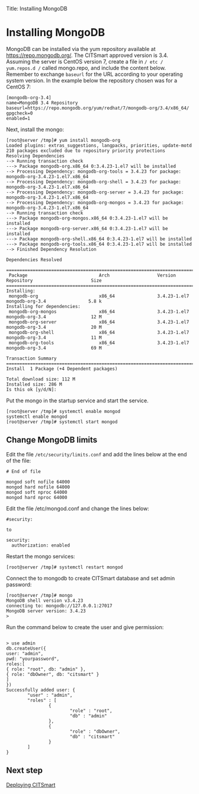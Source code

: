 Title: Installing MongoDB

# Installing MongoDB

MongoDB can be installed via the yum repository available at https://repo.mongodb.org/. The CITSmart approved version is 3.4. Assuming the server is CentOS version 7, create a file in `/ etc / yum.repos.d /` called mongo.repo, and include the content below. Remember to exchange `baseurl` for the URL according to your operating system version. In the example below the repository chosen was for a CentOS 7:

``` shell
[mongodb-org-3.4]
name=MongoDB 3.4 Repository
baseurl=https://repo.mongodb.org/yum/redhat/7/mongodb-org/3.4/x86_64/
gpgcheck=0
enabled=1
```

Next, install the mongo:

``` shell
[root@server /tmp]# yum install mongodb-org
Loaded plugins: extras_suggestions, langpacks, priorities, update-motd
210 packages excluded due to repository priority protections
Resolving Dependencies
--> Running transaction check
---> Package mongodb-org.x86_64 0:3.4.23-1.el7 will be installed
--> Processing Dependency: mongodb-org-tools = 3.4.23 for package: mongodb-org-3.4.23-1.el7.x86_64
--> Processing Dependency: mongodb-org-shell = 3.4.23 for package: mongodb-org-3.4.23-1.el7.x86_64
--> Processing Dependency: mongodb-org-server = 3.4.23 for package: mongodb-org-3.4.23-1.el7.x86_64
--> Processing Dependency: mongodb-org-mongos = 3.4.23 for package: mongodb-org-3.4.23-1.el7.x86_64
--> Running transaction check
---> Package mongodb-org-mongos.x86_64 0:3.4.23-1.el7 will be installed
---> Package mongodb-org-server.x86_64 0:3.4.23-1.el7 will be installed
---> Package mongodb-org-shell.x86_64 0:3.4.23-1.el7 will be installed
---> Package mongodb-org-tools.x86_64 0:3.4.23-1.el7 will be installed
--> Finished Dependency Resolution

Dependencies Resolved

===========================================================================================================================
 Package                           Arch                  Version                      Repository                      Size
===========================================================================================================================
Installing:
 mongodb-org                       x86_64                3.4.23-1.el7                 mongodb-org-3.4                5.8 k
Installing for dependencies:
 mongodb-org-mongos                x86_64                3.4.23-1.el7                 mongodb-org-3.4                 12 M
 mongodb-org-server                x86_64                3.4.23-1.el7                 mongodb-org-3.4                 20 M
 mongodb-org-shell                 x86_64                3.4.23-1.el7                 mongodb-org-3.4                 11 M
 mongodb-org-tools                 x86_64                3.4.23-1.el7                 mongodb-org-3.4                 69 M

Transaction Summary
===========================================================================================================================
Install  1 Package (+4 Dependent packages)

Total download size: 112 M
Installed size: 286 M
Is this ok [y/d/N]:

```

Put the mongo in the startup service and start the service.
``` shell
[root@server /tmp]# systemctl enable mongod
systemctl enable mongod
[root@server /tmp]# systemctl start mongod
```

## Change MongoDB limits

Edit the file `/etc/security/limits.conf` and add the lines below at the end of the file:

``` shell
# End of file

mongod soft nofile 64000
mongod hard nofile 64000
mongod soft nproc 64000
mongod hard nproc 64000

```

Edit the file /etc/mongod.conf and change the lines below:

``` shell
#security:

to

security:
  authorization: enabled

```

Restart the mongo services:

``` shell
[root@server /tmp]# systemctl restart mongod
```
Connect the to mongodb to create CITSmart database and set admin password:
``` shell
[root@server /tmp]# mongo
MongoDB shell version v3.4.23
connecting to: mongodb://127.0.0.1:27017
MongoDB server version: 3.4.23
>
```

Run the command below to create the user and give permission:

```shell

> use admin
db.createUser({
user: "admin",
pwd: "yourpassword",
roles:[
{ role: "root", db: "admin" },
{ role: "dbOwner", db: "citsmart" }
]
})
Successfully added user: {
        "user" : "admin",
        "roles" : [
                {
                        "role" : "root",
                        "db" : "admin"
                },
                {
                        "role" : "dbOwner",
                        "db" : "citsmart"
                }
        ]
}

```

## Next step

[Deploying CITSmart][1]

[1]:/en-us/citsmart-platform-8/get-started/installation-and-upgrade/perform-installation/deploy-citsmart.html

